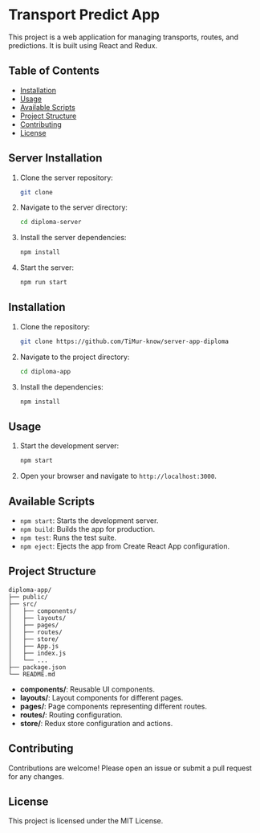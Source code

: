 # Transport Predict App

This project is a web application for managing transports, routes, and predictions. It is built using React and Redux.


## Table of Contents

- [Installation](#installation)
- [Usage](#usage)
- [Available Scripts](#available-scripts)
- [Project Structure](#project-structure)
- [Contributing](#contributing)
- [License](#license)

## Server Installation

1. Clone the server repository:
   ```sh
   git clone 
   ```
2. Navigate to the server directory:
   ```sh
   cd diploma-server
   ```
3. Install the server dependencies:
   ```sh
   npm install
   ```
4. Start the server:
   ```sh
   npm run start
   ```

## Installation

1. Clone the repository:
   ```sh
   git clone https://github.com/TiMur-know/server-app-diploma
   ```
2. Navigate to the project directory:
   ```sh
   cd diploma-app
   ```
3. Install the dependencies:
   ```sh
   npm install
   ```

## Usage

1. Start the development server:
   ```sh
   npm start
   ```
2. Open your browser and navigate to `http://localhost:3000`.

## Available Scripts

- `npm start`: Starts the development server.
- `npm build`: Builds the app for production.
- `npm test`: Runs the test suite.
- `npm eject`: Ejects the app from Create React App configuration.

## Project Structure

```
diploma-app/
├── public/
├── src/
│   ├── components/
│   ├── layouts/
│   ├── pages/
│   ├── routes/
│   ├── store/
│   ├── App.js
│   ├── index.js
│   └── ...
├── package.json
└── README.md
```

- **components/**: Reusable UI components.
- **layouts/**: Layout components for different pages.
- **pages/**: Page components representing different routes.
- **routes/**: Routing configuration.
- **store/**: Redux store configuration and actions.

## Contributing

Contributions are welcome! Please open an issue or submit a pull request for any changes.

## License

This project is licensed under the MIT License.
